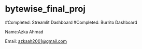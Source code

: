 # bytewise_final_proj
#Completed: Streamlit Dashboard
#Completed: Burrito Dashboard

Name:Azka Ahmad

Email: azkaah2001@gmail.com

